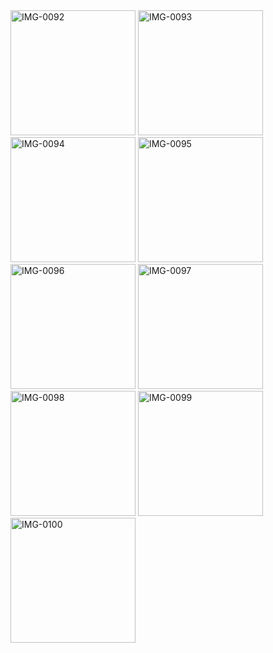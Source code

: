 
<div>

<img src="https://i.ibb.co/ZTq0dXz/IMG-0092.png" alt="IMG-0092" border="0" width="200">
<img src="https://i.ibb.co/jL2bbQK/IMG-0093.png" alt="IMG-0093" border="0" width="200">
<img src="https://i.ibb.co/cbBk0k1/IMG-0094.png" alt="IMG-0094" border="0" width="200">
<img src="https://i.ibb.co/d6S4kJY/IMG-0095.png" alt="IMG-0095" border="0" width="200">
<img src="https://i.ibb.co/3pYZdKf/IMG-0096.png" alt="IMG-0096" border="0" width="200">
<img src="https://i.ibb.co/6Xr7FZG/IMG-0097.png" alt="IMG-0097" border="0" width="200">
<img src="https://i.ibb.co/sR1wF99/IMG-0098.png" alt="IMG-0098" border="0" width="200">
<img src="https://i.ibb.co/rMwhqPc/IMG-0099.png" alt="IMG-0099" border="0" width="200">
<img src="https://i.ibb.co/B4zP5nx/IMG-0100.png" alt="IMG-0100" border="0" width="200">

</div>
